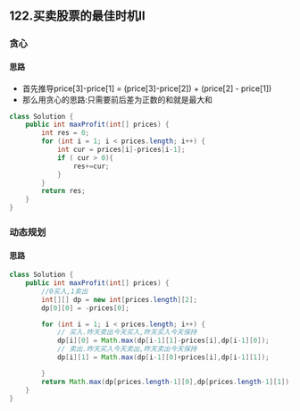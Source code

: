 ## 122.买卖股票的最佳时机Ⅱ
### 贪心
#### 思路
- 首先推导price[3]-price[1] = (price[3]-price[2]) + (price[2] - price[1])
- 那么用贪心的思路:只需要前后差为正数的和就是最大和

```java
class Solution {
    public int maxProfit(int[] prices) {
        int res = 0;
        for (int i = 1; i < prices.length; i++) {
            int cur = prices[i]-prices[i-1];
            if ( cur > 0){
                res+=cur;
            }
        }
        return res;
    }
}
```

### 动态规划
#### 思路
```java
class Solution {
    public int maxProfit(int[] prices) {
        //0买入,1卖出
        int[][] dp = new int[prices.length][2];
        dp[0][0] = -prices[0];

        for (int i = 1; i < prices.length; i++) {
            // 买入.昨天卖出今天买入,昨天买入今天保持
            dp[i][0] = Math.max(dp[i-1][1]-prices[i],dp[i-1][0]);
            // 卖出.昨天买入今天卖出,昨天卖出今天保持
            dp[i][1] = Math.max(dp[i-1][0]+prices[i],dp[i-1][1]);

        }
        return Math.max(dp[prices.length-1][0],dp[prices.length-1][1]);
    }
}
```